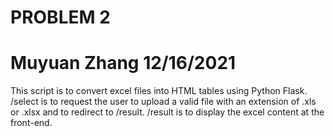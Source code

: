 PROBLEM 2
==========================
Muyuan Zhang
12/16/2021
==========================
This script is to convert excel files into HTML tables using Python Flask.
/select is to request the user to upload a valid file with an extension of .xls or .xlsx
and to redirect to /result.
/result is to display the excel content at the front-end.
